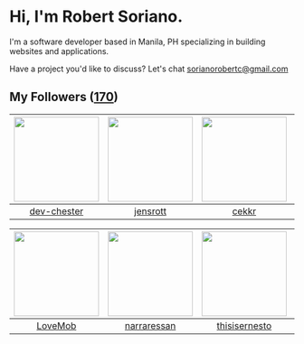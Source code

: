# Hi, I'm Robert Soriano.
I'm a software developer based in Manila, PH specializing in building websites and applications.

Have a project you'd like to discuss?
Let's chat <a href="mailto:=sorianorobertc@gmail.com?Subject=Hello" target="_top">sorianorobertc@gmail.com</a>

## My Followers ([170](https://github.com/sorxrob?tab=followers))

| <img src="https://avatars1.githubusercontent.com/u/54052060?v=4" width="150" height="150" /> | <img src="https://avatars0.githubusercontent.com/u/26483650?v=4" width="150" height="150" /> | <img src="https://avatars2.githubusercontent.com/u/16149805?v=4" width="150" height="150" /> | <img src="https://avatars0.githubusercontent.com/u/48366096?v=4" width="150" height="150" /> |
| :------------------------------------------------------------------------------------------: | :------------------------------------------------------------------------------------------: | :------------------------------------------------------------------------------------------: | :------------------------------------------------------------------------------------------: |
|                         [dev-chester](https://github.com/dev-chester)                        |                            [jensrott](https://github.com/jensrott)                           |                               [cekkr](https://github.com/cekkr)                              |                      [alexoeducative](https://github.com/alexoeducative)                     |

| <img src="https://avatars2.githubusercontent.com/u/22513107?v=4" width="150" height="150" /> | <img src="https://avatars2.githubusercontent.com/u/16384976?v=4" width="150" height="150" /> | <img src="https://avatars2.githubusercontent.com/u/55156145?v=4" width="150" height="150" /> | <img src="https://avatars0.githubusercontent.com/u/62397313?v=4" width="150" height="150" /> |
| :------------------------------------------------------------------------------------------: | :------------------------------------------------------------------------------------------: | :------------------------------------------------------------------------------------------: | :------------------------------------------------------------------------------------------: |
|                             [LoveMob](https://github.com/LoveMob)                            |                         [narraressan](https://github.com/narraressan)                        |                       [thisisernesto](https://github.com/thisisernesto)                      |                          [CollinKoop](https://github.com/CollinKoop)                         |